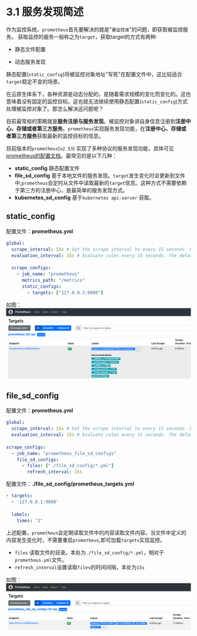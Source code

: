 # 3.1 服务发现简述

作为监控系统，`prometheus`首先要解决的就是"`要监控谁`"的问题，即获取被监控服务。 获取监控的服务一般称之为`target`，获取target的方式有两种:

- 静态文件配置  

- 动态服务发现  

  

静态配置(`static_config`)将被监控对象地址"写死"在配置文件中，这比较适合`target`稳定不变的场景。

在云原生体系下，各种资源是动态分配的，是随着需求规模的变化而变化的。这也意味着没有固定的监控目标。这也就无法继续使用静态配置(`static_config`)方式处理被监控对象了。那怎么解决这问题呢？

目前最常规的策略就是**服务注册与服务发现**。被监控对象讲自身信息注册到**注册中心、存储或者第三方服务**。`prometheus`实现服务发现功能，在**注册中心、存储或者第三方服务**获取最新的监控目标的信息。



目前版本的`prometheus`(`v2.53`) 实现了多种协议的服务发现功能，具体可见[prometheus的配置文档](https://prometheus.io/docs/prometheus/2.53/configuration/configuration/)。最常见的是以下几种：

- **static_config** 静态配置文件
- **file_sd_config** 基于本地文件的服务发现。`target`发生变化时会更新到文件中;`prometheus`会定时从文件中读取最新的`target`信息。这种方式不需要依赖于第三方的注册中心，是最简单的服务发现方式。
- **kubernetes_sd_config** 基于`kubernetes api-server` 获取。

## static_config

配置文件：**prometheus.yml**

```yaml
global:
  scrape_interval: 15s # Set the scrape interval to every 15 seconds. Default is every 1 minute.
  evaluation_interval: 15s # Evaluate rules every 15 seconds. The default is every 1 minute.

  scrape_configs:
    - job_name: "prometheus"
      metrics_path: "/metrics"
      static_configs:
        - targets: ["127.0.0.1:9090"]
```

如图：  
![prometheus_static_config](./src/prometheus_static_config.png)


## file_sd_config


配置文件：**prometheus.yml**

```yaml
global:
  scrape_interval: 15s # Set the scrape interval to every 15 seconds. Default is every 1 minute.
  evaluation_interval: 15s # Evaluate rules every 15 seconds. The default is every 1 minute.

scrape_configs:
  - job_name: "prometheus_file_sd_configs"
    file_sd_configs:
      - files: ["./file_sd_config/*.yml"]
        refresh_interval: 15s
```



配置文件：**./file_sd_config/prometheus_targets.yml**

```yaml
- targets:
  - '127.0.0.1:9090'

  labels:
    times: "2"
```

上述配置，`prometheus`会定期读取文件中的内容读取文件内容。当文件中定义的内容发生变化时，不需要重启`prometheus`,即可加载`targets`实现监控。

- `files` 读取文件的目录。本处为`./file_sd_config/*.yml`，相对于`prometheus.yml`文件。
- `refresh_interval`设置读取`files`的时间间隔，本处为`15s`


如图：  
![prometheus_file_sd_configs](./src/prometheus_file_sd_configs.png)